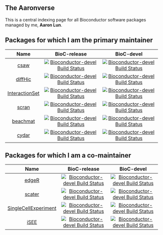## The Aaronverse

This is a central indexing page for all Bioconductor software packages managed by me, **Aaron Lun**.

## Packages for which I am the primary maintainer

| Name |  BioC-release  | BioC-devel | 
|:----------------:|:----------------:|:----------------:|
| [csaw](http://bioconductor.org/packages/csaw) | [![Bioconductor-devel Build Status](http://bioconductor.org/shields/build/devel/bioc/csaw.svg)](http://bioconductor.org/checkResults/devel/bioc-LATEST/csaw) | [![Bioconductor-devel Build Status](http://bioconductor.org/shields/build/release/bioc/csaw.svg)](http://bioconductor.org/checkResults/release/bioc-LATEST/csaw) |
| [diffHic](http://bioconductor.org/packages/diffHic) | [![Bioconductor-devel Build Status](http://bioconductor.org/shields/build/devel/bioc/diffHic.svg)](http://bioconductor.org/checkResults/devel/bioc-LATEST/diffHic) | [![Bioconductor-devel Build Status](http://bioconductor.org/shields/build/release/bioc/diffHic.svg)](http://bioconductor.org/checkResults/release/bioc-LATEST/diffHic) |
| [InteractionSet](http://bioconductor.org/packages/InteractionSet) | [![Bioconductor-devel Build Status](http://bioconductor.org/shields/build/devel/bioc/InteractionSet.svg)](http://bioconductor.org/checkResults/devel/bioc-LATEST/InteractionSet) | [![Bioconductor-devel Build Status](http://bioconductor.org/shields/build/release/bioc/InteractionSet.svg)](http://bioconductor.org/checkResults/release/bioc-LATEST/InteractionSet) |
| [scran](http://bioconductor.org/packages/scran) | [![Bioconductor-devel Build Status](http://bioconductor.org/shields/build/devel/bioc/scran.svg)](http://bioconductor.org/checkResults/devel/bioc-LATEST/scran) | [![Bioconductor-devel Build Status](http://bioconductor.org/shields/build/release/bioc/scran.svg)](http://bioconductor.org/checkResults/release/bioc-LATEST/scran) |
| [beachmat](http://bioconductor.org/packages/beachmat) | [![Bioconductor-devel Build Status](http://bioconductor.org/shields/build/devel/bioc/beachmat.svg)](http://bioconductor.org/checkResults/devel/bioc-LATEST/beachmat) | [![Bioconductor-devel Build Status](http://bioconductor.org/shields/build/release/bioc/beachmat.svg)](http://bioconductor.org/checkResults/release/bioc-LATEST/beachmat) |
| [cydar](http://bioconductor.org/packages/cydar) | [![Bioconductor-devel Build Status](http://bioconductor.org/shields/build/devel/bioc/cydar.svg)](http://bioconductor.org/checkResults/devel/bioc-LATEST/cydar) | [![Bioconductor-devel Build Status](http://bioconductor.org/shields/build/release/bioc/cydar.svg)](http://bioconductor.org/checkResults/release/bioc-LATEST/cydar) |

## Packages for which I am a co-maintainer

| Name |  BioC-release  | BioC-devel | 
|:----------------:|:----------------:|:----------------:|
| [edgeR](http://bioconductor.org/packages/edgeR) | [![Bioconductor-devel Build Status](http://bioconductor.org/shields/build/devel/bioc/edgeR.svg)](http://bioconductor.org/checkResults/devel/bioc-LATEST/edgeR) | [![Bioconductor-devel Build Status](http://bioconductor.org/shields/build/release/bioc/edgeR.svg)](http://bioconductor.org/checkResults/release/bioc-LATEST/edgeR) |
| [scater](http://bioconductor.org/packages/scater) | [![Bioconductor-devel Build Status](http://bioconductor.org/shields/build/devel/bioc/scater.svg)](http://bioconductor.org/checkResults/devel/bioc-LATEST/scater) | [![Bioconductor-devel Build Status](http://bioconductor.org/shields/build/release/bioc/scater.svg)](http://bioconductor.org/checkResults/release/bioc-LATEST/scater) |
| [SingleCellExperiment](http://bioconductor.org/packages/SingleCellExperiment) | [![Bioconductor-devel Build Status](http://bioconductor.org/shields/build/devel/bioc/SingleCellExperiment.svg)](http://bioconductor.org/checkResults/devel/bioc-LATEST/SingleCellExperiment) | [![Bioconductor-devel Build Status](http://bioconductor.org/shields/build/release/bioc/SingleCellExperiment.svg)](http://bioconductor.org/checkResults/release/bioc-LATEST/SingleCellExperiment) |
| [iSEE](http://bioconductor.org/packages/iSEE) | [![Bioconductor-devel Build Status](http://bioconductor.org/shields/build/devel/bioc/iSEE.svg)](http://bioconductor.org/checkResults/devel/bioc-LATEST/iSEE) | [![Bioconductor-devel Build Status](http://bioconductor.org/shields/build/release/bioc/iSEE.svg)](http://bioconductor.org/checkResults/release/bioc-LATEST/iSEE) |
